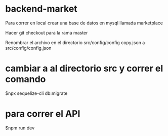 # backend-market

Para correr en local crear una base de datos en mysql llamada marketplace

Hacer git checkout para la rama master

Renombrar el archivo en el directorio src/config/config copy.json a src/config/config.json 

# cambiar a al directorio src y correr el comando 
$npx sequelize-cli db:migrate 

# para correr el API
$npm run dev
